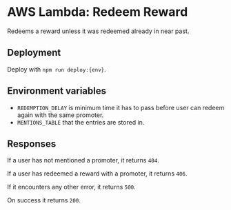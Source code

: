 # AWS Lambda: Redeem Reward

Redeems a reward unless it was redeemed already in near past.

## Deployment
Deploy with `npm run deploy:{env}`.

## Environment variables

* `REDEMPTION_DELAY` is minimum time it has to pass before user can redeem again with the same promoter.
* `MENTIONS_TABLE` that the entries are stored in.

## Responses

If a user has not mentioned a promoter, it returns `404`.

If a user has redeemed a reward with a promoter, it returns `406`.

If it encounters any other error, it returns `500`.

On success it returns `200`.

